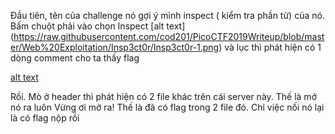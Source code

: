 Đầu tiên, tên của challenge nó gợi ý mình inspect ( kiểm tra phần tử) của nó. Bấm chuột phải vào chọn Inspect 
[alt text] (https://raw.githubusercontent.com/cod201/PicoCTF2019Writeup/blob/master/Web%20Exploitation/Insp3ct0r/Insp3ct0r-1.png)
và lục thì phát hiện có 1 dòng comment cho ta thấy flag

[alt text](https://raw.githubusercontent.com/cod201/PicoCTF2019Writeup/blob/master/Web%20Exploitation/Insp3ct0r/Insp3ct0r-2.png)

Rồi. Mò ở header thì phát hiện có 2 file khác trên cái server này. Thế là mở nó ra luôn
[](https://raw.githubusercontent.com/cod201/PicoCTF2019Writeup/blob/master/Web%20Exploitation/Insp3ct0r/Insp3ct0r-3.png)
Vừng ơi mở ra! Thế là đã có flag trong 2 file đó. Chỉ việc nối nó lại là có flag nộp rồi
[](https://raw.githubusercontent.com/cod201/PicoCTF2019Writeup/blob/master/Web%20Exploitation/Insp3ct0r/Insp3ct0r-4.png)
[](https://raw.githubusercontent.com/cod201/PicoCTF2019Writeup/blob/master/Web%20Exploitation/Insp3ct0r/Insp3ct0r-5.png)
